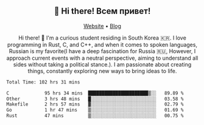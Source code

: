 <h2 align="center">👋 Hi there! Всем привет!</h2>
<p align="center">
  <a href="https://urdekcah.ru">Website</a> •
  <a href="https://urdekcah.blog">Blog</a>
</p>

<p align="center">
  Hi there! 👋 I'm a curious student residing in South Korea 🇰🇷. I love programming in Rust, C, and C++, and when it comes to spoken languages, Russian is my favorite(I have a deep fascination for Russia 🇷🇺, However, I approach current events with a neutral perspective, aiming to understand all sides without taking a political stance.). I am passionate about creating things, constantly exploring new ways to bring ideas to life.
</p>

<!--START_SECTION:waka-->

```txt
Total Time: 102 hrs 31 mins

C             95 hrs 34 mins  ██████████████████████▒░░   89.89 %
Other         3 hrs 48 mins   █░░░░░░░░░░░░░░░░░░░░░░░░   03.58 %
Makefile      2 hrs 57 mins   ▓░░░░░░░░░░░░░░░░░░░░░░░░   02.79 %
Go            1 hr 47 mins    ▒░░░░░░░░░░░░░░░░░░░░░░░░   01.69 %
Rust          47 mins         ▒░░░░░░░░░░░░░░░░░░░░░░░░   00.75 %
```

<!--END_SECTION:waka-->

<!--
**urdekcah/urdekcah** is a ✨ _special_ ✨ repository because its `README.md` (this file) appears on your GitHub profile.

Here are some ideas to get you started:

- 🔭 I’m currently working on ...
- 🌱 I’m currently learning ...
- 👯 I’m looking to collaborate on ...
- 🤔 I’m looking for help with ...
- 💬 Ask me about ...
- 📫 How to reach me: ...
- 😄 Pronouns: ...
- ⚡ Fun fact: ...
-->
